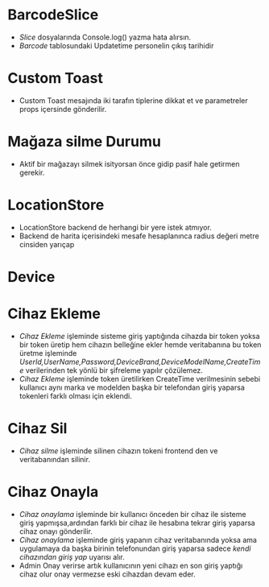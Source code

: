 # BarcodeSlice
- *Slice* dosyalarında Console.log() yazma hata alırsın.
- *Barcode* tablosundaki Updatetime personelin çıkış tarihidir

# Custom Toast
- Custom Toast mesajında iki tarafın tiplerine dikkat et ve parametreler props içersinde gönderilir.

# Mağaza silme Durumu
- Aktif bir mağazayı silmek isityorsan önce gidip pasif hale getirmen gerekir.

# LocationStore
- LocationStore backend de herhangi bir yere istek atmıyor.
- Backend de harita içerisindeki mesafe hesaplanınca radius değeri metre cinsiden yarıçap

# Device
 # Cihaz Ekleme
 - *Cihaz Ekleme* işleminde sisteme giriş yaptığında cihazda bir token yoksa bir token üretip hem cihazın belleğine ekler hemde veritabanına bu token üretme işleminde *UserId,UserName,Password,DeviceBrand,DeviceModelName,CreateTime* verilerinden tek yönlü bir şifreleme yapılır çözülemez.
 - *Cihaz Ekleme* işleminde token üretilirken CreateTime verilmesinin sebebi kullanıcı aynı marka ve modelden başka bir telefondan giriş yaparsa tokenleri farklı olması için eklendi.
 # Cihaz Sil
  - *Cihaz silme* işleminde silinen cihazın tokeni frontend den ve veritabanından silinir.
 # Cihaz Onayla 
  - *Cihaz onaylama* işleminde bir kullanıcı önceden bir cihaz ile sisteme giriş yapmışsa,ardından farklı bir cihaz ile hesabına tekrar giriş yaparsa cihaz onayı gönderilir.
  - *Cihaz onaylama* işleminde giriş yapanın cihaz veritabanında yoksa ama uygulamaya da başka birinin telefonundan giriş yaparsa sadece *kendi cihazından giriş yap* uyarısı alır.
  - Admin Onay verirse artık kullanıcının yeni cihazı en son giriş yaptığı cihaz olur onay vermezse eski cihazdan devam eder.